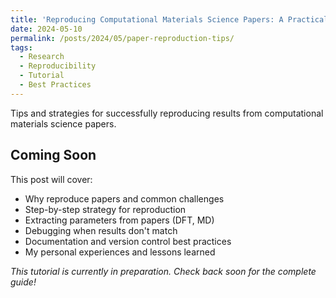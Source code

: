 ```yaml
---
title: 'Reproducing Computational Materials Science Papers: A Practical Guide'
date: 2024-05-10
permalink: /posts/2024/05/paper-reproduction-tips/
tags:
  - Research
  - Reproducibility
  - Tutorial
  - Best Practices
---
```


Tips and strategies for successfully reproducing results from computational materials science papers.

## Coming Soon

This post will cover:
- Why reproduce papers and common challenges
- Step-by-step strategy for reproduction
- Extracting parameters from papers (DFT, MD)
- Debugging when results don't match
- Documentation and version control best practices
- My personal experiences and lessons learned

*This tutorial is currently in preparation. Check back soon for the complete guide!*
